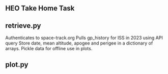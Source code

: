 ## HEO Take Home Task

## retrieve.py
Authenticates to space-track.org
Pulls gp_history for ISS in 2023 using API query
Store date, mean altitude, apogee and perigee in a dictionary of arrays.
Pickle data for offline use in plots.

## plot.py
